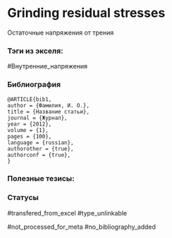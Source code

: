 # Grinding residual stresses

Остаточные напряжения от трения

### Тэги из экселя:
#Внутренние_напряжения 

### Библиография
```
@ARTICLE{bib1,
author = {Фамилия, И. О.},
title = {Название статьи},
journal = {Журнал},
year = {2012},
volume = {1},
pages = {100},
language = {russian},
authorother = {true},
authorconf = {true},
}
```

### Полезные тезисы:

### Статусы
#transfered_from_excel 
#type_unlinkable 

#not_processed_for_meta
#no_bibliography_added